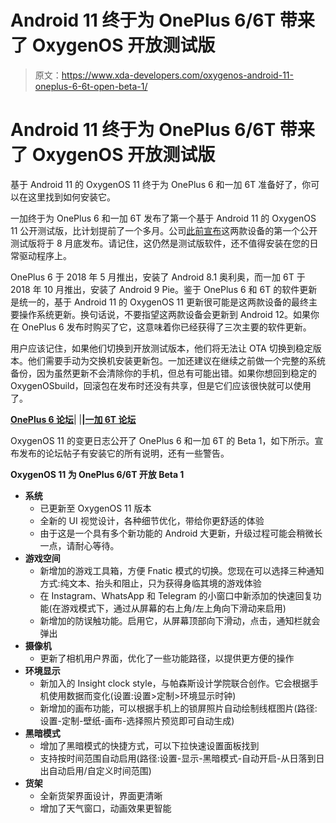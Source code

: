 # Android 11 终于为 OnePlus 6/6T 带来了 OxygenOS 开放测试版

> 原文：<https://www.xda-developers.com/oxygenos-android-11-oneplus-6-6t-open-beta-1/>

# Android 11 终于为 OnePlus 6/6T 带来了 OxygenOS 开放测试版

基于 Android 11 的 OxygenOS 11 终于为 OnePlus 6 和一加 6T 准备好了，你可以在这里找到如何安装它。

一加终于为 OnePlus 6 和一加 6T 发布了第一个基于 Android 11 的 OxygenOS 11 公开测试版，比计划提前了一个多月。公司[此前宣布](https://www.xda-developers.com/oneplus-6-6t-oxygenos-11-update-android-11-release/)这两款设备的第一个公开测试版将于 8 月底发布。请记住，这仍然是测试版软件，还不值得安装在您的日常驱动程序上。

OnePlus 6 于 2018 年 5 月推出，安装了 Android 8.1 奥利奥，而一加 6T 于 2018 年 10 月推出，安装了 Android 9 Pie。鉴于 OnePlus 6 和 6T 的软件更新是统一的，基于 Android 11 的 OxygenOS 11 更新很可能是这两款设备的最终主要操作系统更新。换句话说，不要指望这两款设备会更新到 Android 12。如果你在 OnePlus 6 发布时购买了它，这意味着你已经获得了三次主要的软件更新。

用户应该记住，如果他们切换到开放测试版本，他们将无法让 OTA 切换到稳定版本。他们需要手动为交换机安装更新包。一加还建议在继续之前做一个完整的系统备份，因为虽然更新不会清除你的手机，但总有可能出错。如果你想回到稳定的 OxygenOSbuild，回滚包在发布时还没有共享，但是它们应该很快就可以使用了。

**[OnePlus 6 论坛](https://forum.xda-developers.com/c/oneplus-6.7609/)**| |**|[一加 6T 论坛](https://forum.xda-developers.com/c/oneplus-6t.8257/)**

OxygenOS 11 的变更日志公开了 OnePlus 6 和一加 6T 的 Beta 1，如下所示。宣布发布的论坛帖子有安装它的所有说明，还有一些警告。

**OxygenOS 11 为 OnePlus 6/6T 开放 Beta 1**

*   **系统**
    *   已更新至 OxygenOS 11 版本
    *   全新的 UI 视觉设计，各种细节优化，带给你更舒适的体验
    *   由于这是一个具有多个新功能的 Android 大更新，升级过程可能会稍微长一点，请耐心等待。
*   **游戏空间**
    *   新增加的游戏工具箱，方便 Fnatic 模式的切换。您现在可以选择三种通知方式:纯文本、抬头和阻止，只为获得身临其境的游戏体验
    *   在 Instagram、WhatsApp 和 Telegram 的小窗口中新添加的快速回复功能(在游戏模式下，通过从屏幕的右上角/左上角向下滑动来启用)
    *   新增加的防误触功能。启用它，从屏幕顶部向下滑动，点击，通知栏就会弹出
*   **摄像机**
    *   更新了相机用户界面，优化了一些功能路径，以提供更方便的操作
*   **环境显示**
    *   新加入的 Insight clock style，与帕森斯设计学院联合创作。它会根据手机使用数据而变化(设置:设置>定制>环境显示时钟)
    *   新增加的画布功能，可以根据手机上的锁屏照片自动绘制线框图片(路径:设置-定制-壁纸-画布-选择照片预览即可自动生成)
*   **黑暗模式**
    *   增加了黑暗模式的快捷方式，可以下拉快速设置面板找到
    *   支持按时间范围自动启用(路径:设置-显示-黑暗模式-自动开启-从日落到日出自动启用/自定义时间范围)
*   **货架**
    *   全新货架界面设计，界面更清晰
    *   增加了天气窗口，动画效果更智能